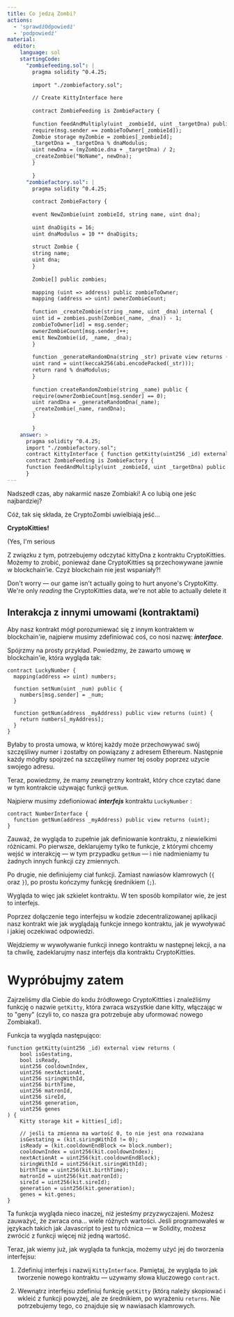 ```yaml
---
title: Co jedzą Zombi?
actions:
  - 'sprawdźOdpowiedź'
  - 'podpowiedź'
material:
  editor:
    language: sol
    startingCode:
      "zombiefeeding.sol": |
        pragma solidity ^0.4.25;
        
        import "./zombiefactory.sol";
        
        // Create KittyInterface here
        
        contract ZombieFeeding is ZombieFactory {
        
        function feedAndMultiply(uint _zombieId, uint _targetDna) public {
        require(msg.sender == zombieToOwner[_zombieId]);
        Zombie storage myZombie = zombies[_zombieId];
        _targetDna = _targetDna % dnaModulus;
        uint newDna = (myZombie.dna + _targetDna) / 2;
        _createZombie("NoName", newDna);
        }
        
        }
      "zombiefactory.sol": |
        pragma solidity ^0.4.25;
        
        contract ZombieFactory {
        
        event NewZombie(uint zombieId, string name, uint dna);
        
        uint dnaDigits = 16;
        uint dnaModulus = 10 ** dnaDigits;
        
        struct Zombie {
        string name;
        uint dna;
        }
        
        Zombie[] public zombies;
        
        mapping (uint => address) public zombieToOwner;
        mapping (address => uint) ownerZombieCount;
        
        function _createZombie(string _name, uint _dna) internal {
        uint id = zombies.push(Zombie(_name, _dna)) - 1;
        zombieToOwner[id] = msg.sender;
        ownerZombieCount[msg.sender]++;
        emit NewZombie(id, _name, _dna);
        }
        
        function _generateRandomDna(string _str) private view returns (uint) {
        uint rand = uint(keccak256(abi.encodePacked(_str)));
        return rand % dnaModulus;
        }
        
        function createRandomZombie(string _name) public {
        require(ownerZombieCount[msg.sender] == 0);
        uint randDna = _generateRandomDna(_name);
        _createZombie(_name, randDna);
        }
        
        }
    answer: >
      pragma solidity ^0.4.25;
      import "./zombiefactory.sol";
      contract KittyInterface { function getKitty(uint256 _id) external view returns ( bool isGestating, bool isReady, uint256 cooldownIndex, uint256 nextActionAt, uint256 siringWithId, uint256 birthTime, uint256 matronId, uint256 sireId, uint256 generation, uint256 genes ); }
      contract ZombieFeeding is ZombieFactory {
      function feedAndMultiply(uint _zombieId, uint _targetDna) public { require(msg.sender == zombieToOwner[_zombieId]); Zombie storage myZombie = zombies[_zombieId]; _targetDna = _targetDna % dnaModulus; uint newDna = (myZombie.dna + _targetDna) / 2; _createZombie("NoName", newDna); }
      }
---
```

Nadszedł czas, aby nakarmić nasze Zombiaki! A co lubią one jeśc najbardziej?

Cóż, tak się składa, że CryptoZombi uwielbiają jeść...

**CryptoKitties!** 

(Yes, I'm serious 

Z związku z tym, potrzebujemy odczytać kittyDna z kontraktu CryptoKitties. Możemy to zrobić, ponieważ dane CryptoKitties są przechowywane jawnie w blockchain'ie. Czyż blockchain nie jest wspaniały?!

Don't worry — our game isn't actually going to hurt anyone's CryptoKitty. We're only *reading* the CryptoKitties data, we're not able to actually delete it 

## Interakcja z innymi umowami (kontraktami)

Aby nasz kontrakt mógł porozumiewać się z innym kontraktem w blockchain'ie, najpierw musimy zdefiniować coś, co nosi nazwę: ***interface***.

Spójrzmy na prosty przykład. Powiedzmy, że zawarto umowę w blockchain'ie, która wygląda tak:

    contract LuckyNumber {
      mapping(address => uint) numbers;
    
      function setNum(uint _num) public {
        numbers[msg.sender] = _num;
      }
    
      function getNum(address _myAddress) public view returns (uint) {
        return numbers[_myAddress];
      }
    }
    

Byłaby to prosta umowa, w której każdy może przechowywać swój szczęśliwy numer i zostałby on powiązany z adresem Ethereum. Następnie każdy mógłby spojrzeć na szczęśliwy numer tej osoby poprzez użycie swojego adresu.

Teraz, powiedzmy, że mamy zewnętrzny kontrakt, który chce czytać dane w tym kontrakcie używając funkcji `getNum`.

Najpierw musimy zdefioniować ***interfejs*** kontraktu `LuckyNumber` :

    contract NumberInterface {
      function getNum(address _myAddress) public view returns (uint);
    }
    

Zauważ, że wygląda to zupełnie jak definiowanie kontraktu, z niewielkimi różnicami. Po pierwsze, deklarujemy tylko te funkcje, z którymi chcemy wejść w interakcję — w tym przypadku `getNum` — i nie nadmieniamy tu żadnych innych funkcji czy zmiennych.

Po drugie, nie definiujemy ciał funkcji. Zamiast nawiasów klamrowych (`{` oraz `}`), po prostu kończymy funkcję średnikiem (`;`).

Wygląda to więc jak szkielet kontraktu. W ten sposób kompilator wie, że jest to interfejs.

Poprzez dołączenie tego interfejsu w kodzie zdecentralizowanej aplikacji nasz kontrakt wie jak wyglądają funkcje innego kontraktu, jak je wywoływać i jakiej oczekiwać odpowiedzi.

Wejdziemy w wywoływanie funkcji innego kontraktu w następnej lekcji, a na ta chwilę, zadeklarujmy nasz interfejs dla kontraktu CryptoKitties.

# Wypróbujmy zatem

Zajrzeliśmy dla Ciebie do kodu źródłowego CryptoKittties i znaleźliśmy funkcję o nazwie `getKitty`, która zwraca wszystkie dane kitty, włączając w to "geny" (czyli to, co nasza gra potrzebuje aby uformować nowego Zombiaka!).

Funkcja ta wygląda następująco:

    function getKitty(uint256 _id) external view returns (
        bool isGestating,
        bool isReady,
        uint256 cooldownIndex,
        uint256 nextActionAt,
        uint256 siringWithId,
        uint256 birthTime,
        uint256 matronId,
        uint256 sireId,
        uint256 generation,
        uint256 genes
    ) {
        Kitty storage kit = kitties[_id];
    
        // jeśli ta zmienna ma wartość 0, to nie jest ona rozważana 
        isGestating = (kit.siringWithId != 0);
        isReady = (kit.cooldownEndBlock <= block.number);
        cooldownIndex = uint256(kit.cooldownIndex);
        nextActionAt = uint256(kit.cooldownEndBlock);
        siringWithId = uint256(kit.siringWithId);
        birthTime = uint256(kit.birthTime);
        matronId = uint256(kit.matronId);
        sireId = uint256(kit.sireId);
        generation = uint256(kit.generation);
        genes = kit.genes;
    }
    

Ta funkcja wygląda nieco inaczej, niż jesteśmy przyzwyczajeni. Możesz zauważyć, że zwraca ona... wiele różnych wartości. Jeśli programowałeś w językach takich jak Javascript to jest tu różnica — w Solidity, możesz zwrócić z funkcji więcej niż jedną wartość.

Teraz, jak wiemy już, jak wygląda ta funkcja, możemy użyć jej do tworzenia interfejsu:

1. Zdefiniuj interfejs i nazwij `KittyInterface`. Pamiętaj, że wygląda to jak tworzenie nowego kontraktu — uzywamy słowa kluczowego `contract`.

2. Wewnątrz interfejsu zdefiniuj funkcję `getKitty` (którą należy skopiować i wkleić z funkcji powyżej, ale ze średnikiem, po wyrażeniu `returns`. Nie potrzebujemy tego, co znajduje się w nawiasach klamrowych.